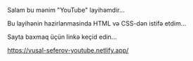 Salam bu mənim "YouTube" layihəmdir...

Bu layihənin hazirlanmasinda HTML və CSS-dən istifə etdim...

Sayta baxmaq üçün linkə keçid edin...

https://vusal-seferov-youtube.netlify.app/